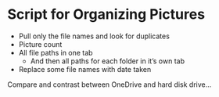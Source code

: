 # Script for Organizing Pictures

* Pull only the file names and look for duplicates
* Picture count
* All file paths in one tab
  - And then all paths for each folder in it’s own tab 
* Replace some file names with date taken 

Compare and contrast between OneDrive and hard disk drive…